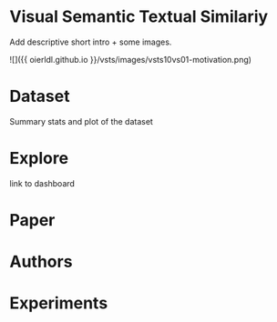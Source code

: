 # Visual Semantic Textual Similariy

Add descriptive short intro + some images.

![]({{ oierldl.github.io }}/vsts/images/vsts10vs01-motivation.png)


# Dataset

Summary stats and plot of the dataset


# Explore 

link to dashboard

# Paper


# Authors


# Experiments
